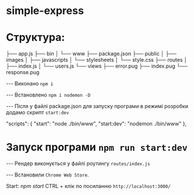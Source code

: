 # simple-express

# Структура:

├── app.js
├── bin
│ └── www
├── package.json
├── public
│ ├── images
│ ├── javascripts
│ └── stylesheets
│ └── style.css
├── routes
│ ├── index.js
│ └── users.js
└── views
├── error.pug
├── index.pug
└── response.pug

--- Виконано `npm i`

--- Встановлено `npm i nodemon -D`

 --- Після у файлі package.json для запуску програми в режимі розробки додамо скрипт `start:dev`

  "scripts": {
    "start": "node ./bin/www",
    "start:dev": "nodemon ./bin/www"
  },

# Запуск програми `npm run start:dev`

--- Рендер виконується у файлі роутингу `routes/index.js`

--- Встановили `Chrome Web Store`.

Start: *npm start*
CTRL + клік по посиланню `http://localhost:3000/`
